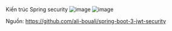 Kiến trúc Spring security
![image](https://github.com/jaenguyen/SpringSecurity/assets/133622536/a2611127-ddb1-4014-8719-c2fa611c45d1)
![image](https://github.com/jaenguyen/SpringSecurity/assets/133622536/c3aad2d8-215c-4c92-a1ed-deb1284cb6cd)

Nguồn: https://github.com/ali-bouali/spring-boot-3-jwt-security
    